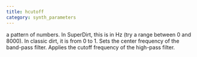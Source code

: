 ```yaml
---
title: hcutoff
category: synth_parameters
---
```

a pattern of numbers. In SuperDirt, this is in Hz (try a range between 0 and 8000). In classic dirt, it is from 0 to 1. Sets the center frequency of the band-pass filter. Applies the cutoff frequency of the high-pass filter.
